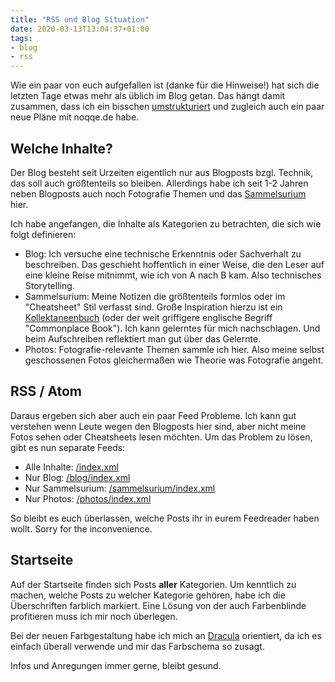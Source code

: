 ```yaml
---
title: "RSS und Blog Situation"
date: 2020-03-13T13:04:37+01:00
tags:
- blog
- rss
---
```


Wie ein paar von euch aufgefallen ist (danke für die Hinweise!) hat sich die
letzten Tage etwas mehr als üblich im Blog getan. Das hängt damit zusammen,
dass ich ein bisschen
[umstrukturiert](https://github.com/noqqe/noqqe.de/commit/d1f575ba9a14030cafe68f7ac4f077a809b3c170)
und zugleich auch ein paar neue Pläne mit noqqe.de habe.

<!--more-->

## Welche Inhalte?

Der Blog besteht seit Urzeiten eigentlich nur aus Blogposts bzgl. Technik,
das soll auch größtenteils so bleiben. Allerdings habe ich seit 1-2 Jahren neben Blogposts
auch noch Fotografie Themen und das [Sammelsurium](/sammelsurium/) hier.

Ich habe angefangen, die Inhalte als Kategorien zu betrachten, die sich wie
folgt definieren:

* Blog: Ich versuche eine technische Erkenntnis oder Sachverhalt zu
  beschreiben. Das geschieht hoffentlich in einer Weise, die den Leser auf
  eine kleine Reise mitnimmt, wie ich von A nach B kam. Also technisches
  Storytelling.
* Sammelsurium: Meine Notizen die größtenteils formlos oder im "Cheatsheet"
  Stil verfasst sind. Große Inspiration hierzu ist ein
  [Kollektaneenbuch](https://de.wikipedia.org/wiki/Kollektaneenbuch) (oder
  der weit griffigere englische Begriff "Commonplace Book"). Ich kann
  gelerntes für mich nachschlagen. Und beim Aufschreiben reflektiert man gut
  über das Gelernte.
* Photos: Fotografie-relevante Themen sammle ich hier. Also meine selbst
  geschossenen Fotos gleichermaßen wie Theorie was Fotografie angeht.

## RSS / Atom

Daraus ergeben sich aber auch ein paar Feed Probleme. Ich kann gut verstehen
wenn Leute wegen den Blogposts hier sind, aber nicht meine Fotos sehen oder
Cheatsheets lesen möchten. Um das Problem zu lösen, gibt es nun separate
Feeds:

* Alle Inhalte: [/index.xml](/index.xml)
* Nur Blog: [/blog/index.xml](/blog/index.xml)
* Nur Sammelsurium: [/sammelsurium/index.xml](/sammelsurium/index.xml)
* Nur Photos: [/photos/index.xml](/photos/index.xml)

So bleibt es euch überlassen, welche Posts ihr in eurem Feedreader haben
wollt. Sorry for the inconvenience.

## Startseite

Auf der Startseite finden sich Posts **aller** Kategorien. Um kenntlich zu
machen, welche Posts zu welcher Kategorie gehören, habe ich die Überschriften
farblich markiert. Eine Lösung von der auch Farbenblinde profitieren muss ich
mir noch überlegen.

Bei der neuen Farbgestaltung habe ich mich an
[Dracula](https://dracula-theme.com) orientiert, da ich es einfach überall
verwende und mir das Farbschema so zusagt.

Infos und Anregungen immer gerne, bleibt gesund.
